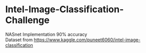 # Intel-Image-Classification-Challenge <br/>
NASnet Implementation 90% accuracy <br/>
Dataset from https://www.kaggle.com/puneet6060/intel-image-classification

